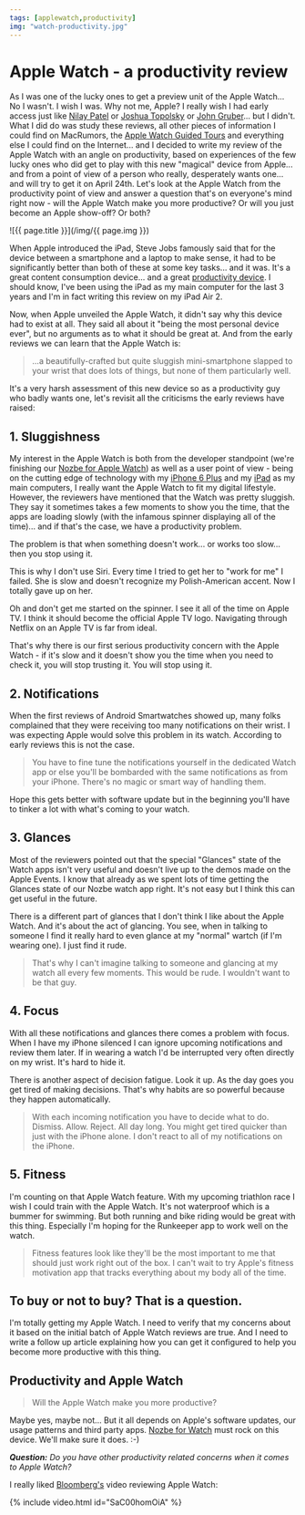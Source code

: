 ```yaml
---
tags: [applewatch,productivity]
img: "watch-productivity.jpg"
---
```


# Apple Watch - a productivity review

As I was one of the lucky ones to get a preview unit of the Apple Watch... No I wasn't. I wish I was. Why not me, Apple? I really wish I had early access just like [Nilay Patel][1] or [Joshua Topolsky][2] or [John Gruber][7]... but I didn't. What I did do was study these reviews, all other pieces of information I could find on MacRumors, the [Apple Watch Guided Tours][3] and everything else I could find on the Internet... and I decided to write my review of the Apple Watch with an angle on productivity, based on experiences of the few lucky ones who did get to play with this new "magical" device from Apple... and from a point of view of a person who really, desperately wants one... and will try to get it on April 24th. Let's look at the Apple Watch from the productivity point of view and answer a question that's on everyone's mind right now - will the Apple Watch make you more productive? Or will you just become an Apple show-off? Or both?

<!--More-->

![{{ page.title }}](/img/{{ page.img }})

When Apple introduced the iPad, Steve Jobs famously said that for the device between a smartphone and a laptop to make sense, it had to be significantly better than both of these at some key tasks... and it was. It's a great content consumption device... and a great [productivity device][#iPadOnly]. I should know, I've been using the iPad as my main computer for the last 3 years and I'm in fact writing this review on my iPad Air 2.

Now, when Apple unveiled the Apple Watch, it didn't say why this device had to exist at all. They said all about it "being the most personal device ever", but no arguments as to what it should be great at. And from the early reviews we can learn that the Apple Watch is:

> ...a beautifully-crafted but quite sluggish mini-smartphone slapped to your wrist that does lots of things, but none of them particularly well.

It's a very harsh assessment of this new device so as a productivity guy who badly wants one, let's revisit all the criticisms the early reviews have raised: 



## 1. Sluggishness

My interest in the Apple Watch is both from the developer standpoint (we're finishing our [Nozbe for Apple Watch][4]) as well as a user point of view - being on the cutting edge of technology with my [iPhone 6 Plus](https://sliwinski.com/6pluslove) and my [iPad][#iPadOnly] as my main computers, I really want the Apple Watch to fit my digital lifestyle. However, the reviewers have mentioned that the Watch was pretty sluggish. They say it sometimes takes a few moments to show you the time, that the apps are loading slowly (with the infamous spinner displaying all of the time)... and if that's the case, we have a productivity problem.

The problem is that when something doesn't work... or works too slow... then you stop using it.

This is why I don't use Siri. Every time I tried to get her to "work for me" I failed. She is slow and doesn't recognize my Polish-American accent. Now I totally gave up on her.

Oh and don't get me started on the spinner. I see it all of the time on Apple TV. I think it should become the official Apple TV logo. Navigating through Netflix on an Apple TV is far from ideal.

That's why there is our first serious productivity concern with the Apple Watch - if it's slow and it doesn't show you the time when you need to check it, you will stop trusting it. You will stop using it.

## 2. Notifications

When the first reviews of Android Smartwatches showed up, many folks complained that they were receiving too many notifications on their wrist. I was expecting Apple would solve this problem in its watch. According to early reviews this is not the case. 

> You have to fine tune the notifications yourself in the dedicated Watch app or else you'll be bombarded with the same notifications as from your iPhone. There's no magic or smart way of handling them.

Hope this gets better with software update but in the beginning you'll have to tinker a lot with what's coming to your watch. 

## 3. Glances

Most of the reviewers pointed out that the special "Glances" state of the Watch apps isn't very useful and doesn't live up to the demos made on the Apple Events. I know that already as we spent lots of time getting the Glances state of our Nozbe watch app right. It's not easy but I think this can get useful in the future. 

There is a different part of glances that I don't think I like about the Apple Watch. And it's about the act of glancing. You see, when in talking to someone I find it really hard to even glance at my "normal" wartch (if I'm wearing one). I just find it rude.

> That's why I can't imagine talking to someone and glancing at my watch all every few moments. This would be rude. I wouldn't want to be that guy. 

## 4. Focus

With all these notifications and glances there comes a problem with focus. When I have my iPhone silenced I can ignore upcoming notifications and review them later. If in wearing a watch I'd be interrupted very often directly on my wrist. It's hard to hide it. 

There is another aspect of decision fatigue. Look it up. As the day goes you get tired of making decisions. That's why habits are so powerful because they happen automatically. 

> With each incoming notification you have to decide what to do. Dismiss. Allow. Reject. All day long. You might get tired quicker than just with the iPhone alone. I don't react to all of my notifications on the iPhone. 

## 5. Fitness

I'm counting on that Apple Watch feature. With my upcoming triathlon race I wish I could train with the Apple Watch. It's not waterproof which is a bummer for swimming. But both running and bike riding would be great with this thing. Especially I'm hoping for the Runkeeper app to work well on the watch. 

> Fitness features look like they'll be the most important to me that should just work right out of the box. I can't wait to try Apple's fitness motivation app that tracks everything about my body all of the time. 

## To buy or not to buy? That is a question.

I'm totally getting my Apple Watch. I need to verify that my concerns about it based on the initial batch of Apple Watch reviews are true. And I need to write a follow up article explaining how you can get it configured to help you become more productive with this thing.

## Productivity and Apple Watch

> Will the Apple Watch make you more productive?

Maybe yes, maybe not... But it all depends on Apple's software updates, our usage patterns and third party apps. [Nozbe for Watch][4] must rock on this device. We'll make sure it does. :-)

***Question:*** *Do you have other productivity related concerns when it comes to Apple Watch?*

I really liked [Bloomberg's][2] video reviewing Apple Watch:

{% include video.html id="SaC00homOiA" %}

[1]: http://www.theverge.com/a/apple-watch-review
[2]: http://www.bloomberg.com/news/features/2015-04-08/apple-watch-review-you-ll-want-one-but-you-don-t-need-one
[3]: http://www.apple.com/watch/guided-tours/
[4]: https://nozbe.com/blog/nozbe-for-watch
[7]: http://daringfireball.net/2015/04/the_apple_watch
[iMagazine]: http://iMagazine.pl
[Dropbox]: http://db.tt/kD7Liux
[Evernote]: /how-i-use-evernote
[It's all about Passion!]: /passion
[Nozbe]: http://nozbe.com/
[#iPadOnly]: http://ipadonlybook.com/
[Productive! Magazine]: http://productivemag.com/
[Productive! Show]: /show
[Twitter]: http://twitter.com/MSliwinski

[n]: https://michael.gratis/nozbe